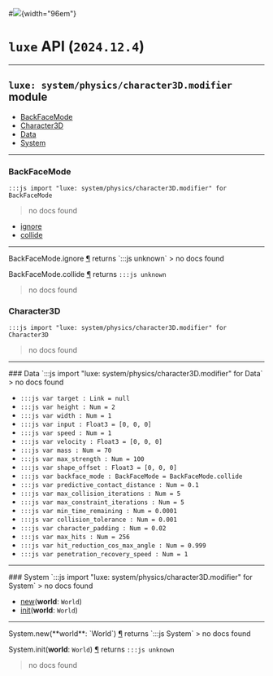 #![](../../../../../../../../../images/luxe-dark.svg){width="96em"}

# `luxe` API (`2024.12.4`)  


---

## `luxe: system/physics/character3D.modifier` module

- [BackFaceMode](#backfacemode)   
- [Character3D](#character3d)   
- [Data](#data)   
- [System](#system)   

---

### BackFaceMode
`:::js import "luxe: system/physics/character3D.modifier" for BackFaceMode`
> no docs found

- [ignore](#BackFaceMode.ignore)
- [collide](#BackFaceMode.collide)

<hr/>
<endpoint module="luxe: system/physics/character3D.modifier" class="BackFaceMode" signature="ignore"></endpoint>
<signature id="BackFaceMode.ignore">BackFaceMode.ignore
<a class="headerlink" href="#BackFaceMode.ignore" title="Permanent link">¶</a></signature>
<span class='api_ret'>returns</span> `:::js unknown`
> no docs found   

<endpoint module="luxe: system/physics/character3D.modifier" class="BackFaceMode" signature="collide"></endpoint>
<signature id="BackFaceMode.collide">BackFaceMode.collide
<a class="headerlink" href="#BackFaceMode.collide" title="Permanent link">¶</a></signature>
<span class='api_ret'>returns</span> `:::js unknown`
> no docs found   

### Character3D
`:::js import "luxe: system/physics/character3D.modifier" for Character3D`
> no docs found


<hr/>
### Data
`:::js import "luxe: system/physics/character3D.modifier" for Data`
> no docs found

- `:::js var target : Link = null`
- `:::js var height : Num = 2`
- `:::js var width : Num = 1`
- `:::js var input : Float3 = [0, 0, 0]`
- `:::js var speed : Num = 1`
- `:::js var velocity : Float3 = [0, 0, 0]`
- `:::js var mass : Num = 70`
- `:::js var max_strength : Num = 100`
- `:::js var shape_offset : Float3 = [0, 0, 0]`
- `:::js var backface_mode : BackFaceMode = BackFaceMode.collide`
- `:::js var predictive_contact_distance : Num = 0.1`
- `:::js var max_collision_iterations : Num = 5`
- `:::js var max_constraint_iterations : Num = 5`
- `:::js var min_time_remaining : Num = 0.0001`
- `:::js var collision_tolerance : Num = 0.001`
- `:::js var character_padding : Num = 0.02`
- `:::js var max_hits : Num = 256`
- `:::js var hit_reduction_cos_max_angle : Num = 0.999`
- `:::js var penetration_recovery_speed : Num = 1`

<hr/>
### System
`:::js import "luxe: system/physics/character3D.modifier" for System`
> no docs found

- [new](#System.new)(**world**: `World`)
- [init](#System.init)(**world**: `World`)

<hr/>
<endpoint module="luxe: system/physics/character3D.modifier" class="System" signature="new(world : World)"></endpoint>
<signature id="System.new">System.new(**world**: `World`)
<a class="headerlink" href="#System.new" title="Permanent link">¶</a></signature>
<span class='api_ret'>returns</span> `:::js System`
> no docs found   

<endpoint module="luxe: system/physics/character3D.modifier" class="System" signature="init(world : World)"></endpoint>
<signature id="System.init">System.init(**world**: `World`)
<a class="headerlink" href="#System.init" title="Permanent link">¶</a></signature>
<span class='api_ret'>returns</span> `:::js unknown`
> no docs found   

